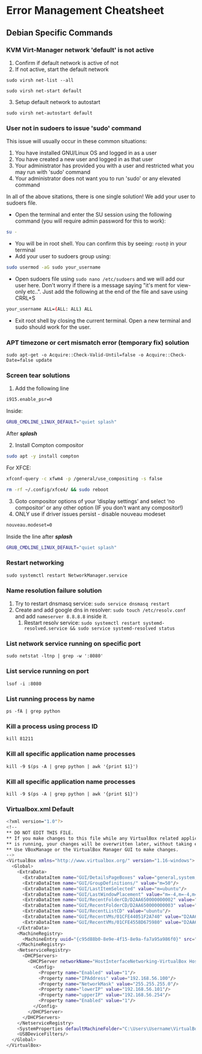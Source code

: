# Error Management Cheatsheet

## Debian Specific Commands

### KVM Virt-Manager network 'default' is not active

1. Confirm if default network is active of not
2. If not active, start the default network

```shell
sudo virsh net-list --all
```

```shell
sudo virsh net-start default
```

3. Setup default network to autostart

```shell
sudo virsh net-autostart default
```

### User not in sudoers to issue 'sudo' command

This issue will usually occur in these common situations:

1. You have installed GNU/Linux OS and logged in as a user
2. You have created a new user and logged in as that user
3. Your administrator has provided you with a user and restricted what you may run with 'sudo' command
4. Your administrator does not want you to run 'sudo' or any elevated command

In all of the above sitations, there is one single solution! We add your user to sudoers file.

- Open the terminal and enter the SU session using the following command (you will require admin password for this to work):

```bash
su -
```

- You will be in root shell. You can confirm this by seeing: `root@` in your terminal
- Add your user to sudoers group using:

```bash
sudo usermod -aG sudo your_username
```

- Open sudoers file using `sudo nano /etc/sudoers` and we will add our user here. Don't worry if there is a message saying "it's ment for view-only etc..". Just add the following at the end of the file and save using CRRL+S

```bash
your_username ALL=(ALL: ALL) ALL
```

- Exit root shell by closing the current terminal. Open a new terminal and sudo should work for the user.

### APT timezone or cert mismatch error (temporary fix) solution

```shell
sudo apt-get -o Acquire::Check-Valid-Until=false -o Acquire::Check-Date=false update
```

### Screen tear solutions

1. Add the following line

```bash
i915.enable_psr=0
```

Inside:

```bash
GRUB_CMDLINE_LINUX_DEFAULT="quiet splash"
```

After ***splash***

2. Install Compton compositor

```bash
sudo apt -y install compton
```

For XFCE:

```bash
xfconf-query -c xfwm4 -p /general/use_compositing -s false

rm -rf ~/.config/xfce4/ && sudo reboot
```

3. Goto compositor options of your ‘display settings’ and select ‘no compositor’ or any other option (IF you don't want any compositor!)
4. ONLY use if driver issues persist - disable nouveau modeset

```bash
nouveau.modeset=0
```

Inside the line after ***splash***

```bash
GRUB_CMDLINE_LINUX_DEFAULT="quiet splash"
```

### Restart networking

```shell
sudo systemctl restart NetworkManager.service
```

### Name resolution failure solution
1. Try to restart dnsmasq service:  ```sudo service dnsmasq restart```
2. Create and add google dns in resolver: ```sudo touch /etc/resolv.conf``` and add ```nameserver 8.8.8.8``` inside it.
	1. Restart resolv service: ```sudo systemctl restart systemd-resolved.service && sudo service systemd-resolved status```

### List network service running on specific port

```shell
sudo netstat -ltnp | grep -w ':8080'
```

### List service running on port

```shell
lsof -i :8080
```

### List running process by name

```shell
ps -fA | grep python
```

### Kill a process using process ID

```shell
kill 81211
```

### Kill all specific application name processes

```shell
kill -9 $(ps -A | grep python | awk '{print $1}')
```

### Kill all specific application name processes

```shell
kill -9 $(ps -A | grep python | awk '{print $1}')
```

### Virtualbox.xml Default

```bash
<?xml version="1.0"?>
<!--
** DO NOT EDIT THIS FILE.
** If you make changes to this file while any VirtualBox related application
** is running, your changes will be overwritten later, without taking effect.
** Use VBoxManage or the VirtualBox Manager GUI to make changes.
-->
<VirtualBox xmlns="http://www.virtualbox.org/" version="1.16-windows">
  <Global>
    <ExtraData>
      <ExtraDataItem name="GUI/DetailsPageBoxes" value="general,system,preview,display,storage,audio,network,usb,sharedFolders,description"/>
      <ExtraDataItem name="GUI/GroupDefinitions/" value="m=50"/>
      <ExtraDataItem name="GUI/LastItemSelected" value="m=ubuntu"/>
      <ExtraDataItem name="GUI/LastWindowPlacement" value="m=-4,m=-4,m=1032,m=762"/>
      <ExtraDataItem name="GUI/RecentFolderCD/D2AA650000000002" value="C:\Users\Username\VirtualBox VMs"/>
      <ExtraDataItem name="GUI/RecentFolderCD/D2AA650000000003" value="C:\Users\Username\VirtualBox VMs"/>
      <ExtraDataItem name="GUI/RecentListCD" value="ubuntu"/>
      <ExtraDataItem name="GUI/RecentVMs/01CFE44051F2A740" value="D2AA650000000002"/>
      <ExtraDataItem name="GUI/RecentVMs/01CFE4558D675980" value="D2AA650000000003"/>
    </ExtraData>
    <MachineRegistry>
      <MachineEntry uuid="{c95d88b0-8e9e-4f15-8e9a-fa7a95a986f0}" src="C:\Users\Username\VirtualBox VMs\ubuntu\ubuntu.vbox"/>
    </MachineRegistry>
    <NetserviceRegistry>
      <DHCPServers>
        <DHCPServer networkName="HostInterfaceNetworking-VirtualBox Host-Only Ethernet Adapter">
          <Config>
            <Property name="Enabled" value="1"/>
            <Property name="IPAddress" value="192.168.56.100"/>
            <Property name="NetworkMask" value="255.255.255.0"/>
            <Property name="lowerIP" value="192.168.56.101"/>
            <Property name="upperIP" value="192.168.56.254"/>
            <Property name="Enabled" value="1"/>
          </Config>
        </DHCPServer>
      </DHCPServers>
    </NetserviceRegistry>
    <SystemProperties defaultMachineFolder="C:\Users\Username\VirtualBox VMs" defaultHardDiskFormat="VDI" VRDEAuthLibrary="VBoxAuth" webServiceAuthLibrary="VBoxAuth" LogHistoryCount="3"/>
    <USBDeviceFilters/>
  </Global>
</VirtualBox>

```